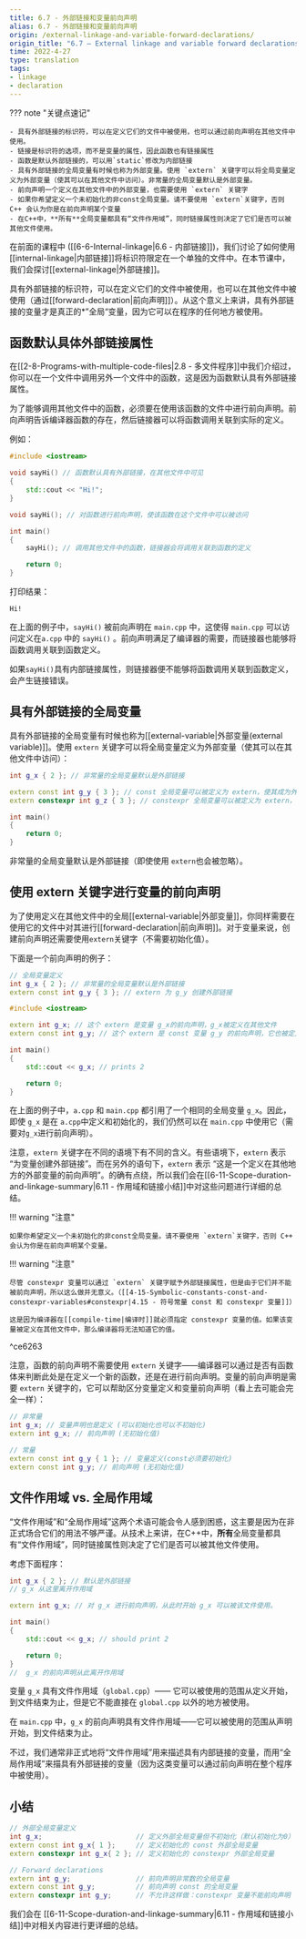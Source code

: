 ```yaml
---
title: 6.7 - 外部链接和变量前向声明
alias: 6.7 - 外部链接和变量前向声明
origin: /external-linkage-and-variable-forward-declarations/
origin_title: "6.7 — External linkage and variable forward declarations"
time: 2022-4-27
type: translation
tags:
- linkage
- declaration
---
```


??? note "关键点速记"

	- 具有外部链接的标识符，可以在定义它们的文件中被使用，也可以通过前向声明在其他文件中使用。
	- 链接是标识符的选项，而不是变量的属性，因此函数也有链接属性
	- 函数是默认外部链接的，可以用`static`修改为内部链接
	- 具有外部链接的全局变量有时候也称为外部变量。使用 `extern` 关键字可以将全局变量定义为外部变量（使其可以在其他文件中访问）。非常量的全局变量默认是外部变量。
	- 前向声明一个定义在其他文件中的外部变量，也需要使用 `extern` 关键字
	- 如果你希望定义一个未初始化的非const全局变量。请不要使用 `extern`关键字，否则 C++ 会认为你是在前向声明某个变量
	- 在C++中，**所有**全局变量都具有“文件作用域”，同时链接属性则决定了它们是否可以被其他文件使用。

在前面的课程中 ([[6-6-Internal-linkage|6.6 - 内部链接]])，我们讨论了如何使用[[internal-linkage|内部链接]]将标识符限定在一个单独的文件中。在本节课中，我们会探讨[[external-linkage|外部链接]]。

具有外部链接的标识符，可以在定义它们的文件中被使用，也可以在其他文件中被使用（通过[[forward-declaration|前向声明]]）。从这个意义上来讲，具有外部链接的变量才是真正的*”全局“变量，因为它可以在程序的任何地方被使用。

## 函数默认具体外部链接属性

在[[2-8-Programs-with-multiple-code-files|2.8 - 多文件程序]]中我们介绍过，你可以在一个文件中调用另外一个文件中的函数，这是因为函数默认具有外部链接属性。

为了能够调用其他文件中的函数，必须要在使用该函数的文件中进行前向声明。前向声明告诉编译器函数的存在，然后链接器可以将函数调用关联到实际的定义。

例如：

```cpp title="a.cpp"
#include <iostream>

void sayHi() // 函数默认具有外部链接，在其他文件中可见
{
    std::cout << "Hi!";
}
```


```cpp title="main.cpp"
void sayHi(); // 对函数进行前向声明，使该函数在这个文件中可以被访问

int main()
{
    sayHi(); // 调用其他文件中的函数，链接器会将调用关联到函数的定义

    return 0;
}
```

打印结果：

```
Hi!
```

在上面的例子中，`sayHi()` 被前向声明在 `main.cpp` 中，这使得 `main.cpp` 可以访问定义在`a.cpp` 中的 `sayHi()` 。前向声明满足了编译器的需要，而链接器也能够将函数调用关联到函数定义。

如果`sayHi()`具有内部链接属性，则链接器便不能够将函数调用关联到函数定义，会产生链接错误。


## 具有外部链接的全局变量

具有外部链接的全局变量有时候也称为[[external-variable|外部变量(external variable)]]。使用 `extern` 关键字可以将全局变量定义为外部变量（使其可以在其他文件中访问）：

```cpp
int g_x { 2 }; // 非常量的全局变量默认是外部链接

extern const int g_y { 3 }; // const 全局变量可以被定义为 extern，使其成为外部变量
extern constexpr int g_z { 3 }; // constexpr 全局变量可以被定义为 extern，使其成为外部变量 (但是没有意义)

int main()
{
    return 0;
}
```

非常量的全局变量默认是外部链接（即使使用 `extern`也会被忽略）。


## 使用 extern 关键字进行变量的前向声明

为了使用定义在其他文件中的全局[[external-variable|外部变量]]，你同样需要在使用它的文件中对其进行[[forward-declaration|前向声明]]。对于变量来说，创建前向声明还需要使用`extern`关键字（不需要初始化值）。

下面是一个前向声明的例子：

```cpp title="a.cpp"
// 全局变量定义
int g_x { 2 }; // 非常量的全局变量默认是外部链接
extern const int g_y { 3 }; // extern 为 g_y 创建外部链接
```


```cpp title="main.cpp"
#include <iostream>

extern int g_x; // 这个 extern 是变量 g_x的前向声明，g_x被定义在其他文件
extern const int g_y; // 这个 extern 是 const 变量 g_y 的前向声明，它也被定义在其他文件

int main()
{
    std::cout << g_x; // prints 2

    return 0;
}
```

在上面的例子中，`a.cpp` 和 `main.cpp` 都引用了一个相同的全局变量 `g_x`。因此，即使 `g_x` 是在 `a.cpp`中定义和初始化的，我们仍然可以在 `main.cpp` 中使用它（需要对`g_x`进行前向声明）。

注意，`extern` 关键字在不同的语境下有不同的含义。有些语境下，`extern` 表示 “为变量创建外部链接”。而在另外的语句下，`extern` 表示 “这是一个定义在其他地方的外部变量的前向声明”。的确有点绕，所以我们会在[[6-11-Scope-duration-and-linkage-summary|6.11 - 作用域和链接小结]]中对这些问题进行详细的总结。

!!! warning "注意"

	如果你希望定义一个未初始化的非const全局变量。请不要使用 `extern`关键字，否则 C++ 会认为你是在前向声明某个变量。
	

!!! warning "注意"

	尽管 constexpr 变量可以通过 `extern` 关键字赋予外部链接属性，但是由于它们并不能被前向声明，所以这么做并无意义。（[[4-15-Symbolic-constants-const-and-constexpr-variables#constexpr|4.15 - 符号常量 const 和 constexpr 变量]]）
	
	这是因为编译器在[[compile-time|编译时]]就必须指定 constexpr 变量的值。如果该变量被定义在其他文件中，那么编译器将无法知道它的值。
	

^ce6263

注意，函数的前向声明不需要使用 `extern` 关键字——编译器可以通过是否有函数体来判断此处是在定义一个新的函数，还是在进行前向声明。变量的前向声明是需要 `extern` 关键字的，它可以帮助区分变量定义和变量前向声明（看上去可能会完全一样）：

```cpp
// 非常量
int g_x; // 变量声明也是定义 (可以初始化也可以不初始化)
extern int g_x; // 前向声明 (无初始化值)

// 常量
extern const int g_y { 1 }; // 变量定义(const必须要初始化)
extern const int g_y; // 前向声明 (无初始化值)
```


## 文件作用域 vs. 全局作用域

“文件作用域”和“全局作用域”这两个术语可能会令人感到困惑，这主要是因为在非正式场合它们的用法不够严谨。从技术上来讲，在C++中，**所有**全局变量都具有“文件作用域”，同时链接属性则决定了它们是否可以被其他文件使用。

考虑下面程序：

```cpp title="global.cpp"
int g_x { 2 }; // 默认是外部链接
// g_x 从这里离开作用域
```


```cpp title="main.cpp"
extern int g_x; // 对 g_x 进行前向声明，从此时开始 g_x 可以被该文件使用。

int main()
{
    std::cout << g_x; // should print 2

    return 0;
}
//  g_x 的前向声明从此离开作用域
```

变量 `g_x` 具有文件作用域（`global.cpp`）—— 它可以被使用的范围从定义开始，到文件结束为止，但是它不能直接在 `global.cpp` 以外的地方被使用。

在 `main.cpp` 中，`g_x` 的前向声明具有文件作用域——它可以被使用的范围从声明开始，到文件结束为止。

不过，我们通常非正式地将“文件作用域”用来描述具有内部链接的变量，而用“全局作用域”来描具有外部链接的变量（因为这类变量可以通过前向声明在整个程序中被使用）。

## 小结

```cpp
// 外部全局变量定义
int g_x;                       // 定义外部全局变量但不初始化（默认初始化为0） 
extern const int g_x{ 1 };     // 定义初始化的 const 外部全局变量
extern constexpr int g_x{ 2 }; // 定义初始化的 constexpr 外部全局变量

// Forward declarations
extern int g_y;                // 前向声明非常数的全局变量
extern const int g_y;          // 前向声明 const 的全局变量
extern constexpr int g_y;      // 不允许这样做：constexpr 变量不能前向声明
```

我们会在 [[6-11-Scope-duration-and-linkage-summary|6.11 - 作用域和链接小结]]中对相关内容进行更详细的总结。